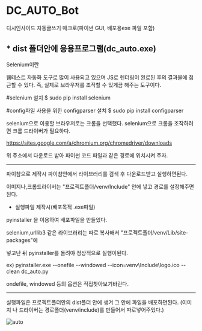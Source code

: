 # DC_AUTO_Bot
디시인사이드 자동글쓰기 매크로(파이썬 GUI, 배포용exe 파일 포함)

<h2> * dist 폴더안에 응용프로그램(dc_auto.exe)</h2>

Selenium이란

웹테스트 자동화 도구로 많이 사용되고 있으며
 JS로 렌더링이 완료된 후의 결과물에 접근할 수 있다.
 즉, 실제로 브라우저를 조작할 수 있게끔 해주는 도구이다.


#selenium 설치
$ sudo pip install selenium

#config파일 사용을 위한 configparser 설치
$ sudo pip install configparser

selenium으로 이용할 브라우저로는 크롬을 선택했다. 
selenium으로 크롬을 조작하려면 크롬 드라이버가 필요하다.

https://sites.google.com/a/chromium.org/chromedriver/downloads

위 주소에서 다운로드 받아 파이썬 코드 파일과 같은 경로에 위치시켜 주자.

----------------------

 파이참으로 제작시 파이참안에서 라이브러리를 검색 후 다운로드받고 실행하면된다.
 
 이미지나,크롬드라이버는 "프로젝트폴더/venv/Include" 안에 넣고 경로를 설정해주면된다.

 * 실행파일 제작시(배포목적 .exe파일)

 pyinstaller 을 이용하여 배포파일을 만들었다.

 selenium,urllib3 같은 라이브러리는 따로 복사해서 "프로젝트폴더/venv/Lib/site-packages"에

 넣고난 뒤 pyinstaller를 돌려야 정상적으로 실행이된다.  
 
 ex) pyinstaller.exe --onefile --windowed --icon=venv\Include\logo.ico --clean dc_auto.py
  
 ondefile, windowed 등의 옵션은 직접찾아보기바란다.

-------------------------------------------------------------------------------

 실행파일은 프로젝트폴더안의 dist폴더 안에 생겨 그 안에 파일을 배포하면된다.
 (이미지 나 드라이버는 경로폴더(venv/include)를 만들어서 따로넣어주었다.)
 
 ![auto](https://user-images.githubusercontent.com/26120409/47321122-b084e680-d68e-11e8-9dc6-c184cb529f0d.png)

 
